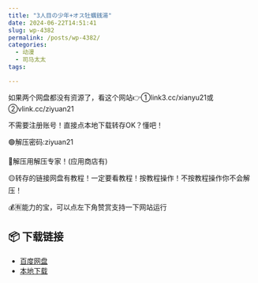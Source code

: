 ```yaml
---
title: "3人目の少年+オス牡蠣銭湯"
date: 2024-06-22T14:51:41
slug: wp-4382
permalink: /posts/wp-4382/
categories:
  - 动漫
  - 司马太太
tags:

---
```


如果两个网盘都没有资源了，看这个网站👉①link3.cc/xianyu21或②vlink.cc/ziyuan21

不需要注册账号！直接点本地下载转存OK？懂吧！

🟢解压密码:ziyuan21

🔵解压用解压专家！(应用商店有)

🟡转存的链接网盘有教程！一定要看教程！按教程操作！不按教程操作你不会解压！

💰🈶能力的宝，可以点左下角赞赏支持一下网站运行

## 📦 下载链接
- [百度网盘](https://blziyuan21.com/pay-download/4382?key=857cca09a4&down_id=0)
- [本地下载](https://blziyuan21.com/pay-download/4382?key=857cca09a4&down_id=1)

